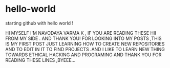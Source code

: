# hello-world
starting github with hello world !

HI MYSELF I'M NAVODAYA VARMA K , IF YOU ARE READING THESE HII FROM MY SIDE . AND THANK YOU! FOR LOOKING INTO MY POSTS ,THIS IS MY FIRST POST JUST LEARNING HOW TO CREATE NEW REPOSITORIES AND TO EDIT IN IT TO FIND PROJECTS .AND I LIKE TO LEARN NEW THING TOWARDS ETHICAL HACKING AND PROGRAMING AND THANK YOU FOR READING THESE LINES ,BYEEE...
